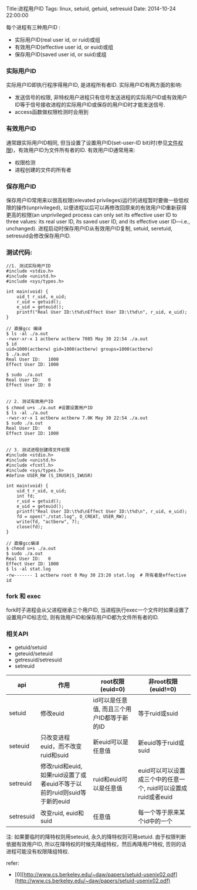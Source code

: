 Title:进程用户ID
Tags: linux, setuid, getuid, setresuid
Date: 2014-10-24 22:00:00

每个进程有三种用户ID :

 - 实际用户ID(real user id, or ruid)或组
 - 有效用户ID(effective user id, or euid)或组
 - 保存用户ID(saved user id, or suid)或组

### 实际用户ID  
实际用户ID即执行程序得用户ID, 是进程所有者ID. 实际用户ID有两方面的影响:

 - 发送信号的权限, 非特权用户进程只有信号发送进程的实际用户ID或有效用户ID等于信号接收进程的实际用户ID或保存的用户ID时才能发送信号.
 - access函数做权限检测时会用到

### 有效用户ID  
通常跟实际用户ID相同, 但当设置了设置用户ID(set-user-ID bit)时(参见[文件权限](/posts/misc/file-permission.html))，有效用户ID为文件所有者的ID. 有效用户ID通常用来:

 - 权限检测
 - 进程创建的文件的所有者

### 保存用户ID  
保存用户ID常用来以很高权限(elevated privileges)运行的进程暂时要做一些低权限的操作(unprivileged), 以便进程以后可以再修改回原来的有效用户ID重新获得更高的权限(an unprivileged process can only set its effective user ID to three values: its real user ID, its saved user ID, and its effective user ID—i.e., unchanged). 进程启动时保存用户ID从有效用户ID复制, setuid, seretuid, setresuid会修改保存用户ID.

### 测试代码:  

    //1. 测试实际用户ID
    #include <stdio.h>
    #include <unistd.h>
    #include <sys/types.h>

    int main(void) {
        uid_t r_uid, e_uid;
        r_uid = getuid();
        e_uid = geteuid();
        printf("Real User ID:\t%d\nEffect User ID:\t%d\n", r_uid, e_uid);
    }

    // 直接gcc 编译
    $ ls -al ./a.out
    -rwxr-xr-x 1 actberw actberw 7085 May 30 22:54 ./a.out
    $ id
    uid=1000(actberw) gid=1000(actberw) groups=1000(actberw)
    $ ./a.out
    Real User ID:   1000
    Effect User ID: 1000

    $ sudo ./a.out
    Real User ID:   0
    Effect User ID: 0


    // 2. 测试有效用户ID  
    $ chmod u+s ./a.out #设置设置用户ID
    $ ls -al ./a.out 
    -rwsr-xr-x 1 actberw actberw 7.0K May 30 22:54 ./a.out
    $ sudo ./a.out
    Real User ID:   0
    Effect User ID: 1000


    // 3. 测试进程创建得文件权限  
    #include <stdio.h>
    #include <unistd.h>
    #include <fcntl.h>
    #include <sys/types.h>
    #define USER_RW (S_IRUSR|S_IWUSR)

    int main(void) {
        uid_t r_uid, e_uid;
        int fd;
        r_uid = getuid();
        e_uid = geteuid();
        printf("Real User ID:\t%d\nEffect User ID:\t%d\n", r_uid, e_uid);
        fd = open("./stat.log", O_CREAT, USER_RW);
        write(fd, "actberw", 7);
        close(fd);
    }

    // 直接gcc编译  
    $ chmod u+s ./a.out
    $ sudo ./a.out 
    Real User ID:   0
    Effect User ID: 1000
    $ ls -al stat.log
    -rw------- 1 actberw root 0 May 30 23:20 stat.log  # 所有者是effective id

### fork 和 exec  
fork时子进程会从父进程继承三个用户ID,  当进程执行exec一个文件时如果设置了设置用户ID标志位, 则有效用户ID和保存用户ID都为文件所有者的ID.

### 相关API  
 - getuid/setuid
 - geteuid/seteuid
 - getresuid/setresuid
 - setreuid

api|作用|root权限(euid=0)| 非root权限(euid!=0)
---|----|--------|-----------
setuid|修改euid|id可以是任意值, 而且三个用户ID都等于新的ID|等于ruid或suid
seteuid|只改变进程euid，而不改变ruid和suid|新euid可以是任意值|新euid等于ruid或suid
setreuid|修改ruid和euid, 如果ruid设置了或者euid不等于以前的ruid则suid等于新的euid|ruid和euid可以是任意值|euid可以可以设置成三个中的任意一个, ruid可以设置成ruid或者euid
setresuid|改变ruid, euid和suid|任意值|每一个等于原来某个id中的一个

注: 如果要临时的降特权则用seteuid, 永久的降特权则可用setuid. 由于权限判断依据有效用户ID, 所以在降特权的时候先降组特权，然后再降用户特权, 否则的话进程可能没有权限降组特权. 

refer: 

- [0][http://www.cs.berkeley.edu/~daw/papers/setuid-usenix02.pdf](http://www.cs.berkeley.edu/~daw/papers/setuid-usenix02.pdf)
